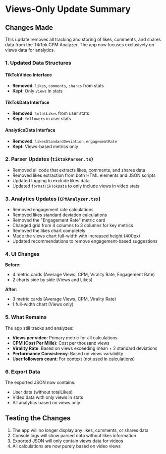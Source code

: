 # Views-Only Update Summary

## Changes Made

This update removes all tracking and storing of likes, comments, and shares data from the TikTok CPM Analyzer. The app now focuses exclusively on views data for analytics.

### 1. Updated Data Structures

#### TikTokVideo Interface
- **Removed**: `likes`, `comments`, `shares` from stats
- **Kept**: Only `views` in stats

#### TikTokData Interface
- **Removed**: `totalLikes` from user stats
- **Kept**: `followers` in user stats

#### AnalyticsData Interface
- **Removed**: `likesStandardDeviation`, `engagementRate`
- **Kept**: Views-based metrics only

### 2. Parser Updates (`tiktokParser.ts`)

- Removed all code that extracts likes, comments, and shares data
- Removed likes extraction from both HTML elements and JSON scripts
- Updated logging to exclude likes data
- Updated `formatTikTokData` to only include views in video stats

### 3. Analytics Updates (`CPMAnalyzer.tsx`)

- Removed engagement rate calculations
- Removed likes standard deviation calculations
- Removed the "Engagement Rate" metric card
- Changed grid from 4 columns to 3 columns for key metrics
- Removed the likes chart completely
- Made the views chart full-width with increased height (400px)
- Updated recommendations to remove engagement-based suggestions

### 4. UI Changes

**Before**: 
- 4 metric cards (Average Views, CPM, Virality Rate, Engagement Rate)
- 2 charts side by side (Views and Likes)

**After**:
- 3 metric cards (Average Views, CPM, Virality Rate)
- 1 full-width chart (Views only)

### 5. What Remains

The app still tracks and analyzes:
- **Views per video**: Primary metric for all calculations
- **CPM (Cost Per Mille)**: Cost per thousand views
- **Virality Rate**: Based on views exceeding mean + 2 standard deviations
- **Performance Consistency**: Based on views variability
- **User followers count**: For context (not used in calculations)

### 6. Export Data

The exported JSON now contains:
- User data (without totalLikes)
- Video data with only views in stats
- All analytics based on views only

## Testing the Changes

1. The app will no longer display any likes, comments, or shares data
2. Console logs will show parsed data without likes information
3. Exported JSON will only contain views data for videos
4. All calculations are now purely based on video views